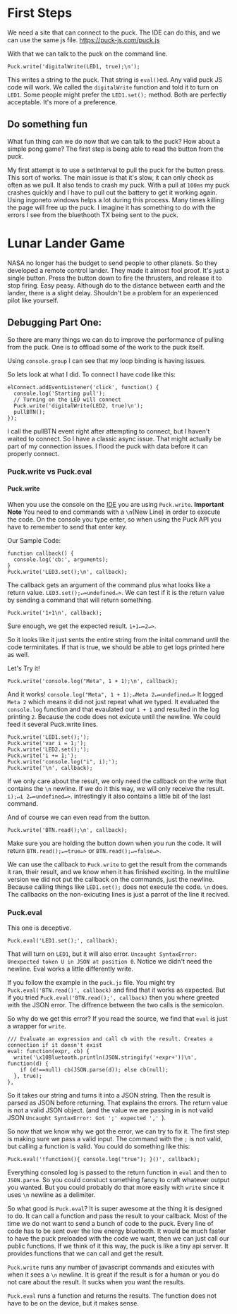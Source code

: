 # First Steps
We need a site that can connect to the puck. The IDE can do this, and we can use the same js file. https://puck-js.com/puck.js

With that we can talk to the puck on the command line.
```
Puck.write('digitalWrite(LED1, true);\n');
```

This writes a string to the puck. That string is `eval()`ed. Any valid puck JS code will work. We called the `digitalWrite` function and told it to turn on `LED1`. Some people might prefer the `LED1.set();` method. Both are perfectly acceptable. It's more of a preference.

## Do something fun
What fun thing can we do now that we can talk to the puck? How about a simple pong game?
The first step is being able to read the button from the puck.

My first attempt is to use a setInterval to pull the puck for the button press. This sort of works. The main issue is that it's slow, it can only check as often as we pull. It also tends to crash my puck. With a pull at `100ms` my puck crashes quickly and I have to pull out the battery to get it working again. Using ingoneto windows helps a lot during this process. Many times killing the page will free up the puck. I imagine it has something to do with the errors I see from the bluethooth TX being sent to the puck.

# Lunar Lander Game
NASA no longer has the budget to send people to other planets. So they developed a remote control lander. They made it almost fool proof. It's just a single button. Press the button down to fire the thrusters, and release it to stop firing. Easy peasy. Although do to the distance between earth and the lander, there is a slight delay. Shouldn't be a problem for an experienced pilot like yourself.


## Debugging Part One:
So there are many things we can do to improve the performance of pulling from the puck. One is to offload some of the work to the puck itself.

Using `console.group` I can see that my loop binding is having issues.

So lets look at what I did. To connect I have code like this:
```
elConnect.addEventListener('click', function() {
  console.log('Starting pull');
  // Turning on the LED will connect
  Puck.write('digitalWrite(LED2, true)\n');
  pullBTN();
});
```

I call the pullBTN event right after attempting to connect, but I haven't waited to connect. So I have a classic async issue. That might actually be part of my connection issues. I flood the puck with data before it can properly connect.

### Puck.write vs Puck.eval

#### Puck.write
When you use the console on the [IDE](https://www.espruino.com/ide/) you are using `Puck.write`. **Important Note** You need to end commands with a `\n`(New Line) in order to execute the code. On the console you type enter, so when using the Puck API you have to remember to send that enter key.

Our Sample Code:
```
function callback() {
  console.log('cb:', arguments);
}
Puck.write('LED3.set();\n', callback);
```

The callback gets an argument of the command plus what looks like a return value. `LED3.set();↵=undefined↵>`. We can test if it is the return value by sending a command that will return something.
```
Puck.write('1+1\n', callback);
```
Sure enough, we get the expected result. `1+1↵=2↵>`.

So it looks like it just sents the entire string from the inital command until the code terminitates. If that is true, we should be able to get logs printed here as well.

Let's Try it!
```
Puck.write('console.log("Meta", 1 + 1);\n', callback);
```
And it works! `console.log("Meta", 1 + 1);↵Meta 2↵=undefined↵>` It logged `Meta 2` which means it did not just repeat what we typed. It evaluated the `console.log` function and that evaulated our `1 + 1` and resulted in the log printing `2`. Because the code does not exicute until the newline. We could feed it several Puck.write lines.
```
Puck.write('LED1.set();');
Puck.write('var i = 1;');
Puck.write('LED2.set();');
Puck.write('i += 1;');
Puck.write('console.log("i", i);');
Puck.write('\n', callback);
```

If we only care about the result, we only need the callback on the write that contains the `\n` newline. If we do it this way, we will only receive the result. ` i);↵i 2↵=undefined↵>`. intrestingly it also contains a little bit of the last command.

And of course we can even read from the button.
```
Puck.write('BTN.read();\n', callback);
```

Make sure you are holding the button down when you run the code. It will return `BTN.read();↵=true↵>` or `BTN.read();↵=false↵>`.


We can use the callback to `Puck.write` to get the result from the commands it ran, their result, and we know when it has finished exciting. In the multiline version we did not put the callback on the commands, just the newline. Because calling things like `LED1.set();` does not execute the code. `\n` does. The callbacks on the non-exicuting lines is just a parrot of the line it recived.


### Puck.eval
This one is deceptive.
```
Puck.eval('LED1.set();', callback);
```
That will turn on `LED1`, but it will also error. `Uncaught SyntaxError: Unexpected token U in JSON at position 0`. Notice we didn't need the newline. Eval works a little differently write.

If you follow the example in the `puck.js` file. You might try `Puck.eval('BTN.read()', callback)` and find that it works as expected. But if you tried `Puck.eval('BTN.read();', callback)` then you where greeted with the JSON error. The diffrence between the two calls is the semicolon.

So why do we get this error? If you read the source, we find that `eval` is just a wrapper for `write`.
```
/// Evaluate an expression and call cb with the result. Creates a connection if it doesn't exist
eval: function(expr, cb) {
  write('\x10Bluetooth.println(JSON.stringify('+expr+'))\n', function(d) {
    if (d!==null) cb(JSON.parse(d)); else cb(null);
  }, true);
},
```

So it takes our string and turns it into a JSON string. Then the result is parsed as JSON before returning. That explains the errors. The return value is not a valid JSON object. (and the value we are passing in is not valid JSON `Uncaught SyntaxError: Got ';' expected ','
`).

So now that we know why we got the error, we can try to fix it. The first step is making sure we pass a valid input. The command with the `;` is not valid, but calling a function is valid. You could do something like this:

```
Puck.eval('!function(){ console.log("true"); }()', callback);
```

Everything consoled log is passed to the return function in `eval` and then to `JSON.parse`. So you could constuct something fancy to craft whatever output you wanted. But you could probably do that more easily with `write` since it uses `\n` newline as a delimiter.

So what good is `Puck.eval`? It is super awesome at the thing it is designed to do. It can call a function and pass the result to your callback. Most of the time we do not want to send a bunch of code to the puck. Every line of code has to be sent over the low energy bluetooth. It would be much faster to have the puck preloaded with the code we want, then we can just call our public functions. If we think of it this way, the puck is like a tiny api server. It provides functions that we can call and get the result.


`Puck.write` runs any number of javascript commands and exicutes with when it sees a `\n` newline. It is great if the result is for a human or you do not care about the result. It sucks when you want the results.

`Puck.eval` runs a function and returns the results. The function does not have to be on the device, but it makes sense.
